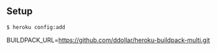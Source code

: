 ## Setup

    $ heroku config:add
BUILDPACK_URL=https://github.com/ddollar/heroku-buildpack-multi.git
